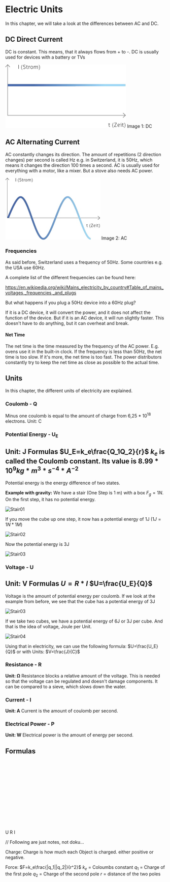# Electric Units

In this chapter, we will take a look at the differences between AC and DC.

## DC Direct Current

DC is constant. This means, that it always flows from + to -. DC is usually used for devices with a battery or TVs

![](./media/DC.jpeg)
Image 1: DC

## AC Alternating Current

AC constantly changes its direction. The amount of repetitions (2 direction changes) per second is called Hz e.g. in Switzerland, it is 50Hz, which means it changes the direction 100 times a second. AC is usually used for everything with a motor, like a mixer. But a stove also needs AC power.

![](./media/AC.jpeg)
Image 2: AC

### Frequencies

As said before, Switzerland uses a frequency of 50Hz. Some
countries e.g. the USA use 60Hz.

A complete list of the different frequencies can be found here:

<https://en.wikipedia.org/wiki/Mains_electricity_by_country#Table_of_mains_voltages,_frequencies,_and_plugs>

But what happens if you plug a 50Hz device into a 60Hz plug?

If it is a DC device, it will convert the power, and it does not affect the function of the device. But if it is an AC device, it will run slightly faster. This doesn't have to do anything, but it can overheat and break.
#### Net Time
The net time is the time measured by the frequency of the AC power. E.g. ovens use it in the built-in clock. If the frequency is less than 50Hz, the net time is too slow. If it's more, the net time is too fast. The power distributors constantly try to keep the net time as close as possible to the actual time.
## Units
In this chapter, the different units of electricity are explained.
### Coulomb - Q
Minus one coulomb is equal to the amount of charge from 6,25 * 10<sup>18</sup> electrons.
Unit: C
### Potential Energy - U<sub>E</sub>
**Unit: J**
**Formulas**
$U_E=k_e\frac{Q_1Q_2}{r}$
$k_e$ is called the Coulomb constant. Its value is $8.99*10^9 kg*m^3*s^{-4}*A^{-2}$
---
Potential energy is the energy difference of two states.

**Example with gravity:**
We have a stair (One Step is 1 m) with a box $F_g=1N$. On the first step, it has no potential energy.

![Stair01](https://user-images.githubusercontent.com/81629531/190324153-f3ee4a45-a9f4-4560-88f5-59509da6c900.svg)

If you move the cube up one step, it now has a potential energy of 1J ($1J=1N*1M$)

![Stair02](https://user-images.githubusercontent.com/81629531/190325493-f094fa7c-5110-44ac-b34b-90761ff0ef51.svg)

Now the potential energy is 3J

![Stair03](https://user-images.githubusercontent.com/81629531/190325538-d100dd02-a078-44ef-a96a-383161cc9bb9.svg)

### Voltage - U
**Unit: V**
**Formulas**
$U=R*I$
$U=\frac{U_E}{Q}$ 
---
Voltage is the amount of potential energy per coulomb.
If we look at the example from before, we see that the cube has a potential energy of 3J

![Stair03](https://user-images.githubusercontent.com/81629531/190325575-e37a6bab-460a-4e66-b58a-b3a5bd9be6e2.svg)

If we take two cubes, we have a potential energy of 6J or 3J per cube. And that is the idea of voltage, Joule per Unit.

![Stair04](https://user-images.githubusercontent.com/81629531/190325603-eff78b2c-edba-4131-803b-7d6371bf9aea.svg)

Using that in electricity, we can use the following formula: $U=\frac{U_E}{Q}$ or with Units: $V=\frac{J}{C}$
### Resistance - R
**Unit: Ω**
Resistance blocks a relative amount of the voltage. This is needed so that the voltage can be regulated and doesn't damage components. It can be compared to a sieve, which slows down the water.
### Current - I
**Unit: A**
Current is the amount of coulomb per second.
### Electrical Power - P
**Unit: W**
Electrical power is the amount of energy per second.
## Formulas
<svg width="200" height="200" viewbox="0 0 400 400">

<path 
	  d="
	  M0,395
	  L200,0
	  L400,395
	  z"
	  fill="gray"
	  stroke="Black"
	  stroke-width="10"
	  /> 
<path 
	  d="
	  M100,200
	  L300,200
	  M200,200
	  L200,400"
	  fill="transparent"
	  stroke="Black"
	  stroke-width="10"
	  /> 
<text x="200" y="170" text-anchor="middle" font-size="70pt">U</text>
<text x="160" y="350" text-anchor="end" font-size="70pt">R</text>
<text x="240" y="350" text-anchor="start" font-size="70pt">I</text>
</svg>









// Following are just notes, not doku...

Charge:
Charge is how much each Object is charged. either positive or negative.

Force:
$F=k_e\frac{|q_1||q_2|}{r^2}$
$k_e$ = Coloumbs constant
$q_1$ = Charge of the first pole
$q_2$ = Charge of the second pole
$r$ = distance of the two poles
